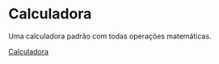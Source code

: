 # Calculadora

Uma calculadora padrão com todas operações matemáticas.

<a href="https://ulissesh.github.io/calculator/" target="_blank">Calculadora</a>

